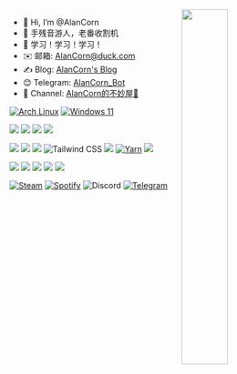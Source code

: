 <img align="right" width="40%" src="https://github-readme-stats.vercel.app/api?username=AlanCorn&theme=dracula"/>

- 👋 Hi, I’m @AlanCorn
- 👀 手残音游人，老番收割机
- 🌱 学习！学习！学习！
- ✉️ 邮箱: AlanCorn@duck.com
- ✍ Blog: [AlanCorn's Blog](https://alancorn.github.io/)
- 😊 Telegram: [AlanCorn_Bot](https://t.me/alancorn_msg_bot)
- 📢 Channel: [AlanCorn的不妙屋🍭](https://t.me/AlanCorn_Share)

[![Arch Linux](https://img.shields.io/static/v1?style=flat-square&message=Arch+Linux&color=1793D1&logo=Arch+Linux&logoColor=FFFFFF&label=)](https://archlinux.org)
[![Windows 11](https://img.shields.io/static/v1?style=flat-squar&message=Windows+11&color=0078D4&logo=Windows+11&logoColor=FFFFFF&label=)](https://www.microsoft.com/windows/get-windows-10)

[![](https://img.shields.io/badge/Visual%20Studio%20Code-blue?style=flat-square&logo=visual-studio-code&logoColor=ffffff)](https://code.visualstudio.com/)
[![](https://img.shields.io/badge/NeoVim-%2357A143.svg?&style=flat-square&logo=neovim&logoColor=white)]()
[![](https://img.shields.io/badge/PyCharm-blue?style=flat-square&logo=pycharm&logoColor=ffffff)](https://www.jetbrains.com/pycharm/)
[![](https://img.shields.io/badge/Intellij%20Idea-red?style=flat-square&logo=intellij%20idea&logoColor=ffffff)](https://www.jetbrains.com/idea/)

[![](https://img.shields.io/badge/-HTML5-E34F26?style=flat-square&logo=html5&logoColor=white)](https://html.spec.whatwg.org/)
[![](https://img.shields.io/badge/-CSS3-1572B6?style=flat-square&logo=css3&logoColor=white)](https://www.w3.org/Style/CSS/)
[![](https://img.shields.io/badge/-JavaScript-f7e018?style=flat-square&logo=javascript&logoColor=white)](https://www.ecma-international.org/)
![Tailwind CSS](https://img.shields.io/static/v1?style=flat-square&message=Tailwind+CSS&color=222222&logo=Tailwind+CSS&logoColor=06B6D4&label=)
[![](https://img.shields.io/badge/-Vue.js-4fc08d?style=flat-square&logo=vue.js&logoColor=ffffff)](https://vuejs.org/)
[![Yarn](https://img.shields.io/static/v1?style=flat-square&message=Yarn&color=2C8EBB&logo=Yarn&logoColor=FFFFFF&label=)](https://yarnpkg.com)
[![](https://img.shields.io/badge/-NPM-cb3837?style=flat-square&logo=npm&logoColor=white)](https://npmjs.com/)


[![](https://img.shields.io/badge/-Python-3776AB?style=flat-square&logo=python&logoColor=white)](https://www.python.org/)
[![](https://img.shields.io/badge/-Docker-2496ED?style=flat-square&logo=docker&logoColor=ffffff)](https://www.docker.com/)
[![](https://img.shields.io/badge/-Git-f05032?style=flat-square&logo=git&logoColor=white)](https://git-scm.com/)
[![](https://img.shields.io/badge/-Linux-fcc624?style=flat-square&logo=linux&logoColor=white)](https://www.linuxfoundation.org/)
[![](https://img.shields.io/badge/-Nginx-269539?style=flat-square&logo=nginx&logoColor=ffffff)](https://nginx.org/)

[![Steam](https://img.shields.io/static/v1?style=for-the-badge&message=Steam&color=000000&logo=Steam&logoColor=FFFFFF&label=)](https://steamcommunity.com/id/AlanCorn_02/)
[![Spotify](https://img.shields.io/static/v1?style=for-the-badge&message=Spotify&color=1DB954&logo=Spotify&logoColor=FFFFFF&label=)](https://accounts.spotify.com/login/ott/v2#token=aaB4p7tcR8Sd_rbg9Ks-LA)
![Discord](https://img.shields.io/static/v1?style=for-the-badge&message=Discord&color=5865F2&logo=Discord&logoColor=FFFFFF&label=)
[![Telegram](https://img.shields.io/static/v1?style=for-the-badge&message=Telegram&color=26A5E4&logo=Telegram&logoColor=FFFFFF&label=)](https://t.me/alancorn_msg_bot)
<!---
AlanCorn/AlanCorn is a ✨ special ✨ repository because its `README.md` (this file) appears on your GitHub profile.
You can click the Preview link to take a look at your changes.
--->
